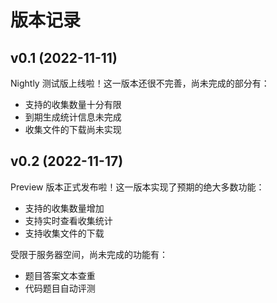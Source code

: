 # 版本记录

## **v0.1** (2022-11-11)

Nightly 测试版上线啦！这一版本还很不完善，尚未完成的部分有：

- 支持的收集数量十分有限
- 到期生成统计信息未完成
- 收集文件的下载尚未实现

## **v0.2** (2022-11-17)

Preview 版本正式发布啦！这一版本实现了预期的绝大多数功能：

- 支持的收集数量增加
- 支持实时查看收集统计
- 支持收集文件的下载

受限于服务器空间，尚未完成的功能有：

- 题目答案文本查重
- 代码题目自动评测
